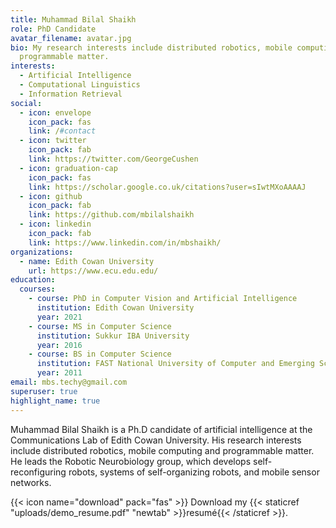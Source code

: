 ```yaml
---
title: Muhammad Bilal Shaikh
role: PhD Candidate
avatar_filename: avatar.jpg
bio: My research interests include distributed robotics, mobile computing and
  programmable matter.
interests:
  - Artificial Intelligence
  - Computational Linguistics
  - Information Retrieval
social:
  - icon: envelope
    icon_pack: fas
    link: /#contact
  - icon: twitter
    icon_pack: fab
    link: https://twitter.com/GeorgeCushen
  - icon: graduation-cap
    icon_pack: fas
    link: https://scholar.google.co.uk/citations?user=sIwtMXoAAAAJ
  - icon: github
    icon_pack: fab
    link: https://github.com/mbilalshaikh
  - icon: linkedin
    icon_pack: fab
    link: https://www.linkedin.com/in/mbshaikh/
organizations:
  - name: Edith Cowan University
    url: https://www.ecu.edu.edu/
education:
  courses:
    - course: PhD in Computer Vision and Artificial Intelligence
      institution: Edith Cowan University
      year: 2021
    - course: MS in Computer Science
      institution: Sukkur IBA University
      year: 2016
    - course: BS in Computer Science
      institution: FAST National University of Computer and Emerging Sciences
      year: 2011
email: mbs.techy@gmail.com
superuser: true
highlight_name: true
---
```

Muhammad Bilal Shaikh is a Ph.D candidate of artificial intelligence at the Communications Lab of Edith Cowan University. His research interests include distributed robotics, mobile computing and programmable matter. He leads the Robotic Neurobiology group, which develops self-reconfiguring robots, systems of self-organizing robots, and mobile sensor networks.

{{< icon name="download" pack="fas" >}} Download my {{< staticref "uploads/demo_resume.pdf" "newtab" >}}resumé{{< /staticref >}}.